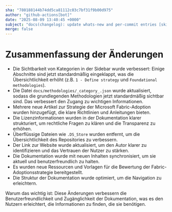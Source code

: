 ```yaml
---
sha: "780188144b74dd5ca81112c03c7bf31f9b00d975"
author: "github-actions[bot]"
date: "2025-08-09 13:40:45 +0000"
subject: "docs(changelog): update whats-new and per-commit entries [skip ci]"
merge: false
---
```


# Zusammenfassung der Änderungen

- Die Sichtbarkeit von Kategorien in der Sidebar wurde verbessert: Einige Abschnitte sind jetzt standardmäßig eingeklappt, was die Übersichtlichkeit erhöht (z.B. `1 - Define strategy` und `Foundational methodologies`).
- Die Datei `docs/methodologies/_category_.json` wurde aktualisiert, sodass die grundlegenden Methodologien jetzt standardmäßig sichtbar sind. Das verbessert den Zugang zu wichtigen Informationen.
- Mehrere neue Artikel zur Strategie der Microsoft Fabric-Adoption wurden hinzugefügt, die klare Richtlinien und Anleitungen bieten.
- Die Lizenzinformationen wurden in der Dokumentation klarer strukturiert, um rechtliche Fragen zu klären und die Transparenz zu erhöhen.
- Überflüssige Dateien wie `.DS_Store` wurden entfernt, um die Übersichtlichkeit des Repositories zu verbessern.
- Der Link zur Website wurde aktualisiert, um den Autor klarer zu identifizieren und das Vertrauen der Nutzer zu stärken.
- Die Dokumentation wurde mit neuen Inhalten synchronisiert, um sie aktuell und benutzerfreundlich zu halten.
- Es wurden neue Ressourcen und Vorlagen für die Bewertung der Fabric-Adoptionsstrategie bereitgestellt.
- Die Struktur der Dokumentation wurde optimiert, um die Navigation zu erleichtern.

Warum das wichtig ist: Diese Änderungen verbessern die Benutzerfreundlichkeit und Zugänglichkeit der Dokumentation, was es den Nutzern erleichtert, die Informationen zu finden, die sie benötigen.

